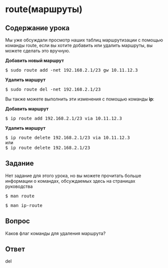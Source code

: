 # route(маршруты)

## Содержание урока

Мы уже обсуждали просмотр наших таблиц маршрутизации с помощью команды route, если вы хотите добавить или удалить маршруты, вы можете сделать это вручную.

<b>Добавить новый маршрут</b>

<pre>
$ sudo route add -net 192.168.2.1/23 gw 10.11.12.3
</pre>

<b>Удалить маршрут</b>

<pre>
$ sudo route del -net 192.168.2.1/23 
</pre>

Вы также можете выполнить эти изменения с помощью команды <b>ip</b>:

<b>Добавить маршрут</b>
<pre>
$ ip route add 192.168.2.1/23 via 10.11.12.3
</pre>

<b>Удалить маршрут</b>
<pre>
$ ip route delete 192.168.2.1/23 via 10.11.12.3
или
$ ip route delete 192.168.2.1/23
</pre>



## Задание

Нет задание для этого урока, но вы можете прочитать больше информации о командах, обсуждаемых здесь на страницах руководства

<pre>$ man route</pre>

<pre>$ man ip-route</pre>

## Вопрос

Каков флаг команды для удаления маршрута?

## Ответ

del
